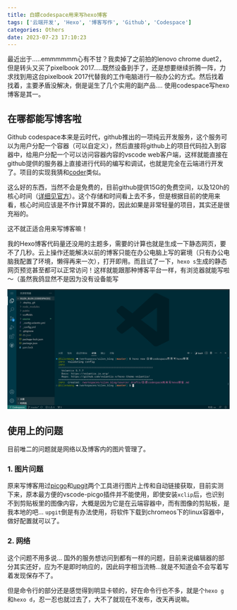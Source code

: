 ```yaml
---
title: 白嫖codespace用来写hexo博客
tags: ['云端开发', 'Hexo', '博客写作', 'Github', 'Codespace']
categories: Others
date: 2023-07-23 17:10:23
---
```



最近出于.....emmmmmm心有不甘？我卖掉了之前拍的lenovo chrome duet2，但是转头又买了pixelbook 2017.....既然设备到手了，还是想要继续折腾一阵，力求找到用这台pixelbook 2017代替我的工作电脑进行一般办公的方式。然后找着找着，主要矛盾没解决，倒是诞生了几个实用的副产品.... 使用codespace写hexo博客是其一。

<!-- more -->

## 在哪都能写博客啦
Github codespace本来是云时代，github推出的一项纯云开发服务，这个服务可以为用户分配一个容器（可以自定义），然后直接将github上的项目代码拉入到容器中，给用户分配一个可以访问容器内容的vscode web客户端，这样就能直接在github提供的服务器上直接进行代码的编写和调试，也就是完全在云端进行开发了。项目的实现我猜和[coder](https://github.com/googlecreativelab/coder)类似。

这么好的东西，当然不会是免费的，目前github提供15G的免费空间，以及120h的核心时间（[详细见官方](https://docs.github.com/zh/billing/managing-billing-for-github-codespaces/about-billing-for-github-codespaces)）。这个存储和时间看上去不多，但是根据目前的使用来看，核心时间应该是不作计算就不算的，因此如果是非常轻量的项目，其实还是很充裕的。

这不就正适合用来写博客嘛！

我的Hexo博客代码量还没用的主题多，需要的计算也就是生成一下静态网页，要不了几秒。云上操作还能解决以前的博客只能在办公电脑上写的窘境（只有办公电脑我配置了环境，懒得再来一次），打开即用。而且试了一下，`hexo s`生成的静态网页预览甚至都可以正常访问！这样就能跟那种博客平台一样，有浏览器就能写啦～（虽然我鸽显然不是因为没有设备能写

![ui](https://raw.githubusercontent.com/SilenWang/Gallary/master/2023/07/upgit_20230723_1690102891.png)

## 使用上的问题

目前唯二的问题就是网络以及博客内的图片管理了。

### 1. 图片问题

原来写博客用过[picgo](https://picgo.github.io/PicGo-Doc/zh/guide/)和[upgit](https://github.com/pluveto/upgit)两个工具进行图片上传和自动链接获取，目前实测下来，原本最方便的vscode-picgo插件并不能使用，即使安装`xclip`后，也识别不到剪贴板里的图像内容，大概是因为它是在云端容器中，而有图像的剪贴板，是我本地的吧... `upgit`倒是有办法使用，将软件下载到chromeos下的linux容器中，做好配置就可以了。 

### 2. 网络

这个问题不用多说... 国外的服务想访问到都有一样的问题，目前来说编辑器的部分其实还好，应为不是即时响应的，因此码字相当流畅...就是不知道会不会写着写着发现保存不了。

但是命令行的部分还是感觉得到明显卡顿的，好在命令行也不多，就是个`hexo g`和`hexo d`，忍一忍也就过去了，大不了就现在不发布，改天再说嘛。
